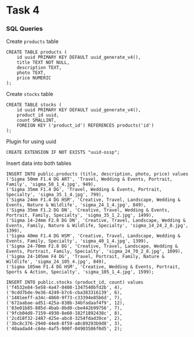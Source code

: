 # Task 4

### SQL Queries

Create `products` table
    
    CREATE TABLE products (
        id uuid PRIMARY KEY DEFAULT uuid_generate_v4(),
        title TEXT NOT NULL,
        description TEXT,
        photo TEXT,
        price NUMERIC
    );

Create `stocks` table
    
    CREATE TABLE stocks (
        id uuid PRIMARY KEY DEFAULT uuid_generate_v4(),
        product_id uuid,
        count SMALLINT,
        FOREIGN KEY ('product_id') REFERENCES products('id')
    );

Plugin for using uuid
    
    CREATE EXTENSION IF NOT EXISTS "uuid-ossp";

Insert data into both tables
    
    INSERT INTO public.products (title, description, photo, price) values
    ('Sigma 50mm F1.4 DG ART', 'Travel, Wedding & Events, Portrait, Family', 'sigma_50_1_4.jpg', 949),
    ('Sigma 35mm F1.4 DG', 'Travel, Wedding & Events, Portrait, Specialty', 'sigma_35_1_4.jpg', 799),
    ('Sigma 24mm F1.4 DG HSM', 'Creative, Travel, Landscape, Wedding & Events, Nature & Wildlife', 'sigma_24_1_4.jpg', 849),
    ('Sigma 35mm F1.2 DG DN', 'Creative, Travel, Wedding & Events, Portrait, Family, Specialty', 'sigma_35_1_2.jpg', 1499),
    ('Sigma 14-24mm F2.8 DG DN', 'Creative, Travel, Landscape, Wedding & Events, Family, Nature & Wildlife, Specialty', 'sigma_14_24_2_8.jpg', 1399),
    ('Sigma 40mm F1.4 DG HSM', 'Creative, Travel, Landscape, Wedding & Events, Family, Specialty', 'sigma_40_1_4.jpg', 1399),
    ('Sigma 24-70mm F2.8 DG', 'Creative, Travel, Landscape, Wedding & Events, Portrait, Family, Specialty', 'sigma_24_70_2_8.jpg', 1099),
    ('Sigma 24-105mm F4 DG', 'Travel, Portrait, Family, Nature & Wildlife', 'sigma_24_105_4.jpg', 849),
    ('Sigma 105mm F1.4 DG HSM', 'Creative, Wedding & Events, Portrait, Sports & Action, Specialty', 'sigma_105_1_4.jpg', 1599);

    INSERT INTO public.stocks (product_id, count) values
    ('f4532e84-5e58-4a47-8408-1347540bfd2b', 4),
    ('9cdd7bde-9e36-4249-b7c6-cba383316139', 6),
    ('1481eeff-a34c-4860-9f73-c33394e85b6d', 7),
    ('672aabae-ad51-425a-838b-34bfadaaf4f9', 12),
    ('03e01b85-885d-4bab-8bd0-cbe442b99756', 7),
    ('9fcb04d8-7159-4930-8e60-182f1892438c', 8),
    ('2cd18f32-2487-425e-abc8-3254fdad39ce', 2),
    ('3bc8c376-2940-44e8-8f59-a8c89293b9d8', 3),
    ('40aadad4-c64e-4af5-900f-04903586f0d5', 2);